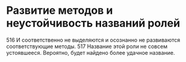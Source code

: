 # Развитие методов и неустойчивость названий ролей

516 И соответственно не выделяются и осознанно не развиваются соответствующие методы. 
517 Название этой роли не совсем устоявшееся. Вероятно, будет найдено более удачное название.
